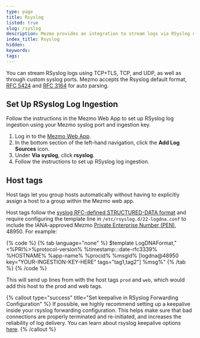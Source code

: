 ```yaml
---
type: page
title: Rsyslog
listed: true
slug: rsyslog
description: Mezmo provides an integration to stream logs via RSyslog using TCP+TLS, TCP, and UDP
index_title: Rsyslog
hidden: 
keywords: 
tags: 
---
```


You can stream RSyslog logs using TCP+TLS, TCP, and UDP, as well as through custom syslog ports. Mezmo accepts the Rsyslog default format, [RFC 5424](https://datatracker.ietf.org/doc/html/rfc5424) and [RFC 3164](https://datatracker.ietf.org/doc/html/rfc3164) for auto parsing.

## Set Up RSyslog Log Ingestion

Follow the instructions in the Mezmo Web App to set up RSyslog log ingestion using your Mezmo syslog port and ingestion key.

1. Log in to the [Mezmo Web App](https://app.mezmo.com).
2. In the bottom section of the left-hand navigation, click the **Add Log Sources** icon.
3. Under **Via syslog**, click **rsyslog**.
4. Follow the instructions to set up RSyslog log ingestion.

## Host tags

Host tags let you group hosts automatically without having to explicitly assign a host to a group within the Mezmo web app.

Host tags follow the [syslog RFC-defined STRUCTURED-DATA format](https://tools.ietf.org/html/rfc5424#section-6.3.2) and require configuring the template line in `/etc/rsyslog.d/22-logdna.conf` to include the IANA-approved Mezmo [Private Enterprise Number (PEN)](https://www.iana.org/assignments/enterprise-numbers/enterprise-numbers), 48950. For example:

{% code %}
{% tab language="none" %}
$template LogDNAFormat,"<%PRI%>%protocol-version% %timestamp:::date-rfc3339% %HOSTNAME% %app-name% %procid% %msgid% [logdna@48950 key=\"YOUR-INGESTION-KEY-HERE\" tags=\"tag1,tag2\"] %msg%"
{% /tab %}
{% /code %}

This will send up lines from with the host tags `prod` and `web`, which would add this host to the prod and web tags.

{% callout type="success" title="Set keepalive in RSyslog Forwarding Configuration" %}
If possible, we highly recommend setting up a keepalive inside your rsyslog forwarding configuration. This helps make sure that bad connections are properly terminated and re-initiated, and increases the reliability of log delivery. You can learn about rsyslog keepalive options [here](https://www.rsyslog.com/doc/v8-stable/configuration/modules/omfwd.html#keepalive).
{% /callout %}